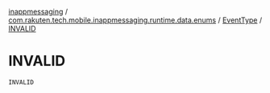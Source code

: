 [inappmessaging](../../index.md) / [com.rakuten.tech.mobile.inappmessaging.runtime.data.enums](../index.md) / [EventType](index.md) / [INVALID](./-i-n-v-a-l-i-d.md)

# INVALID

`INVALID`